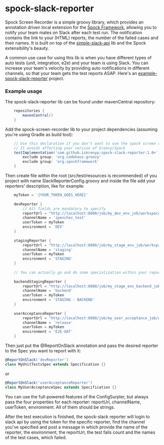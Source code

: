 # spock-slack-reporter

Spock Screen Recorder is a simple groovy library, which provides an annotation driven local extension for the [Spock Framework], allowing you to notify your team mates on Slack after each test run. The notification contains the link to your (HTML) reports, the number of the failed cases and their names. 
It is built on top of the [simple-slack-api] lib and the Spock extensibility's beauty.

A common use case for using this lib is when you have different types of auto tests (unit, integration, e2e) and your team is using Slack. You can increase your team's velocity by providing auto notifications in different channels, so that your team gets the test reports ASAP. Here's an [example-spock-slack-reporter] project.

### Example usage

The spock-slack-reporter lib can be found under mavenCentral repository:

```groovy
    repositories {
        mavenCentral()
    }
```

Add the spock-screen-recorder lib to your project dependencies (assuming you're using Gradle as build tool):

```groovy
    // Use this declaration if you don't want to use the spock screen recorder dependencies
    // It avoids affecting your version of Groovy/Spock
    testImplementation('com.github.iskrenyp:spock-slack-reporter:1.0+') {
        exclude group: 'org.codehaus.groovy'
        exclude group: 'org.spockframework'
    }
```

Then create file within the root (src/test/resources is recommended) of you project with name SlackReporterConfig.groovy and inside the file add your reporters' description, like for example:

```groovy
    myToken = '{YOUR_TOKEN_GOES_HERE}'
    
    devReporter {
        // All fields are mandatory to specify
        reportUrl = "http://localhost:8080/job/my_dev_env_job/workspace/build/report.html"
        channelName = 'ipenchev_test'
        userToken = myToken
        environment = 'DEV'
    }
    
    stagingReporter {
        reportUrl = "http://localhost:8080/job/my_stage_env_job/workspace/build/report.html"
        channelName = 'staging'
        userToken = myToken
        environment = 'STAGING'
    }
    
    // You can actually go and do some specialization within your reporters
    
    backendStagingReporter {
        reportUrl = "http://localhost:8080/job/my_stage_env_backend_job/workspace/build/report.html"
        channelName = 'backend'
        userToken = myToken
        environment = 'STAGING - BACKEND'
    }
    
    userAcceptanceReporter {
        reportUrl = "http://localhost:8080/job/my_user_acceptance_job/workspace/build/report.html"
        channelName = 'release'
        userToken = myToken
        environment = 'E2E-UAT'
    }
```

Then just put the @ReportOnSlack annotation and pass the desired reporter to the Spec you want to report with it:

```groovy
@ReportOnSlack('devReporter')
class MyUnitTestsSpec extends Specification {}
```
or
```groovy
@ReportOnSlack('userAcceptanceReporter')
class MyUserAcceptanceSpec extends Specification {}
```

You can use the full-powered features of the ConfigSurpler, but always pass the four properties for each reporter: reportUrl, channelName, userToken, environment. All of them should be strings.

After the test execution is finished, the spock-slack reporter will login to slack api by using the token for the specific reporter, find the channel you've specified and post a message in which provide the name of the reporter, the environment, the reportUrl, the test fails count and the names of the test cases, which failed.

[Spock Framework]: <http://spockframework.org/spock/docs/1.3/all_in_one.html>
[simple-slack-api]: <https://github.com/Itiviti/simple-slack-api>
[Geb]: <https://gebish.org/manual/current/>
[example-spock-slack-reporter]: <https://github.com/iskrenyp/spock-goodies-examples/tree/master/screen-recorder-example>
